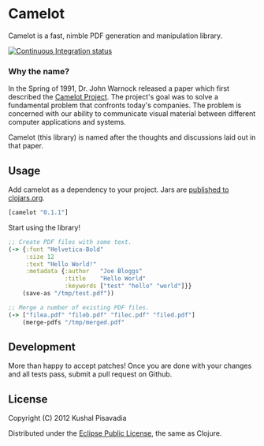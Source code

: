 # Camelot

Camelot is a fast, nimble PDF generation and manipulation library.

[![Continuous Integration status](https://secure.travis-ci.org/KushalP/camelot.png)](http://travis-ci.org/KushalP/camelot)

### Why the name?

In the Spring of 1991, Dr. John Warnock released a paper which first described the [Camelot Project](http://www.planetpdf.com/planetpdf/pdfs/warnock_camelot.pdf). The project's goal was to solve a fundamental problem that confronts today's companies. The problem is concerned with our ability to communicate visual material between different computer applications and systems.

Camelot (this library) is named after the thoughts and discussions laid out in that paper.

## Usage

Add camelot as a dependency to your project. Jars are [published to clojars.org](https://clojars.org/camelot).

``` clojure
[camelot "0.1.1"]
```

Start using the library!

``` clojure
;; Create PDF files with some text.
(-> {:font "Helvetica-Bold"
     :size 12
     :text "Hello World!"
     :metadata {:author   "Joe Bloggs"
                :title    "Hello World"
                :keywords ["test" "hello" "world"]}}
    (save-as "/tmp/test.pdf"))

;; Merge a number of existing PDF files.
(-> ["filea.pdf" "fileb.pdf" "filec.pdf" "filed.pdf"]
    (merge-pdfs "/tmp/merged.pdf"
```

## Development

More than happy to accept patches! Once you are done with your changes and all tests pass, submit a pull request on Github.

## License

Copyright (C) 2012 Kushal Pisavadia

Distributed under the [Eclipse Public License](http://www.eclipse.org/legal/epl-v10.html), the same as Clojure.
